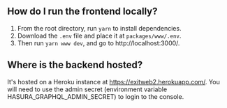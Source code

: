
## How do I run the frontend locally?

1. From the root directory, run `yarn` to install dependencies.
2. Download the `.env` file and place it at `packages/www/.env`.
3. Then run `yarn www dev`, and go to http://localhost:3000/.


## Where is the backend hosted?

It's hosted on a Heroku instance at https://exitweb2.herokuapp.com/.
You will need to use the admin secret (environment variable HASURA_GRAPHQL_ADMIN_SECRET) to login to the console.


<!-- ## How do I start the hasura console?

1. Go to `hasura/config.yaml` and commment in the staging `admin_secret` & `endpoint` values.

2. Go to `hasura/metadata/databases/databases.yaml` and comment in the staging `database_url` value.

From inside the `/hasura` directory, run the following command:

```bash
$ hasura console
```

## How do I run migrations on production?

1. Go to `hasura/config.yaml` and commment in the production `admin_secret` & `endpoint` values.

2. Go to `hasura/metadata/databases/databases.yaml` and comment in the `database_url` value.

3. Run this command to apply migrations

```bash
$ hasura migrate apply --all-databases
```

4. Run the following two commands to apply metadata/permissions

```bash
$ hasura metadata apply --endpoint 'https://apemonitor-production.herokuapp.com/'
$ hasura metadata reload --endpoint 'https://apemonitor-production.herokuapp.com/'
``` -->
